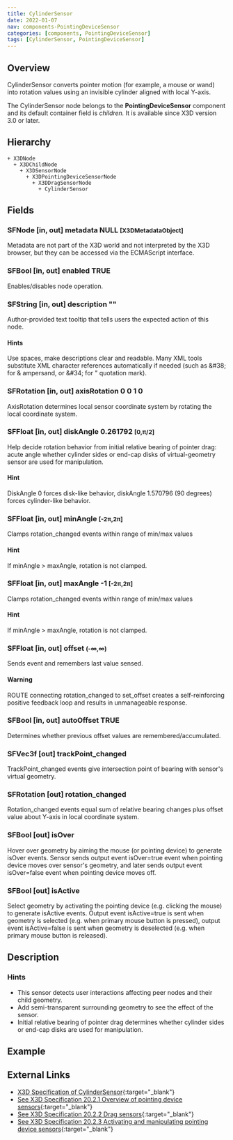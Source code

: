 ```yaml
---
title: CylinderSensor
date: 2022-01-07
nav: components-PointingDeviceSensor
categories: [components, PointingDeviceSensor]
tags: [CylinderSensor, PointingDeviceSensor]
---
```

<style>
.post h3 {
  word-spacing: 0.2em;
}
</style>

## Overview

CylinderSensor converts pointer motion (for example, a mouse or wand) into rotation values using an invisible cylinder aligned with local Y-axis.

The CylinderSensor node belongs to the **PointingDeviceSensor** component and its default container field is *children.* It is available since X3D version 3.0 or later.

## Hierarchy

```
+ X3DNode
  + X3DChildNode
    + X3DSensorNode
      + X3DPointingDeviceSensorNode
        + X3DDragSensorNode
          + CylinderSensor
```

## Fields

### SFNode [in, out] **metadata** NULL <small>[X3DMetadataObject]</small>

Metadata are not part of the X3D world and not interpreted by the X3D browser, but they can be accessed via the ECMAScript interface.

### SFBool [in, out] **enabled** TRUE

Enables/disables node operation.

### SFString [in, out] **description** ""

Author-provided text tooltip that tells users the expected action of this node.

#### Hints

Use spaces, make descriptions clear and readable. Many XML tools substitute XML character references automatically if needed (such as &amp;#38; for &amp; ampersand, or &amp;#34; for " quotation mark).

### SFRotation [in, out] **axisRotation** 0 0 1 0

AxisRotation determines local sensor coordinate system by rotating the local coordinate system.

### SFFloat [in, out] **diskAngle** 0.261792 <small>[0,π/2]</small>

Help decide rotation behavior from initial relative bearing of pointer drag: acute angle whether cylinder sides or end-cap disks of virtual-geometry sensor are used for manipulation.

#### Hint

DiskAngle 0 forces disk-like behavior, diskAngle 1.570796 (90 degrees) forces cylinder-like behavior.

### SFFloat [in, out] **minAngle** <small>[-2π,2π]</small>

Clamps rotation_changed events within range of min/max values

#### Hint

If minAngle \> maxAngle, rotation is not clamped.

### SFFloat [in, out] **maxAngle** -1 <small>[-2π,2π]</small>

Clamps rotation_changed events within range of min/max values

#### Hint

If minAngle \> maxAngle, rotation is not clamped.

### SFFloat [in, out] **offset** <small>(-∞,∞)</small>

Sends event and remembers last value sensed.

#### Warning

ROUTE connecting rotation_changed to set_offset creates a self-reinforcing positive feedback loop and results in unmanageable response.

### SFBool [in, out] **autoOffset** TRUE

Determines whether previous offset values are remembered/accumulated.

### SFVec3f [out] **trackPoint_changed**

TrackPoint_changed events give intersection point of bearing with sensor's virtual geometry.

### SFRotation [out] **rotation_changed**

Rotation_changed events equal sum of relative bearing changes plus offset value about Y-axis in local coordinate system.

### SFBool [out] **isOver**

Hover over geometry by aiming the mouse (or pointing device) to generate isOver events. Sensor sends output event isOver=true event when pointing device moves over sensor's geometry, and later sends output event isOver=false event when pointing device moves off.

### SFBool [out] **isActive**

Select geometry by activating the pointing device (e.g. clicking the mouse) to generate isActive events. Output event isActive=true is sent when geometry is selected (e.g. when primary mouse button is pressed), output event isActive=false is sent when geometry is deselected (e.g. when primary mouse button is released).

## Description

### Hints

- This sensor detects user interactions affecting peer nodes and their child geometry.
- Add semi-transparent surrounding geometry to see the effect of the sensor.
- Initial relative bearing of pointer drag determines whether cylinder sides or end-cap disks are used for manipulation.

## Example

<x3d-canvas src="https://create3000.github.io/media/examples/PointingDeviceSensor/CylinderSensor/CylinderSensor.x3d"></x3d-canvas>

## External Links

- [X3D Specification of CylinderSensor](https://www.web3d.org/documents/specifications/19775-1/V4.0/Part01/components/pointingDeviceSensor.html#CylinderSensor){:target="_blank"}
- [See X3D Specification 20.2.1 Overview of pointing device sensors](https://www.web3d.org/documents/specifications/19775-1/V4.0/Part01/components/pointingDeviceSensor.html#OverviewOfPointingDeviceSensors){:target="_blank"}
- [See X3D Specification 20.2.2 Drag sensors](https://www.web3d.org/documents/specifications/19775-1/V4.0/Part01/components/pointingDeviceSensor.html#DragSensors){:target="_blank"}
- [See X3D Specification 20.2.3 Activating and manipulating pointing device sensors](https://www.web3d.org/documents/specifications/19775-1/V4.0/Part01/components/pointingDeviceSensor.html#Activatingandmanipulating){:target="_blank"}
